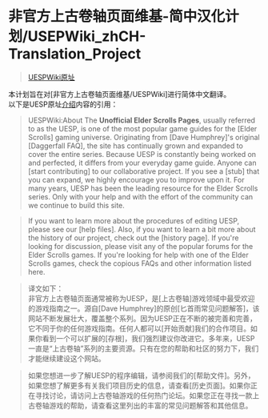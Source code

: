 # 非官方上古卷轴页面维基-简中汉化计划/USEPWiki_zhCH-Translation_Project  
> [UESPWiki原址](http://en.uesp.net/wiki)  

本计划旨在对[非官方上古卷轴页面维基/UESPWiki]进行简体中文翻译。  
以下是UESP原址[介绍](http://en.uesp.net/wiki/UESPWiki:About)内容的引用：  

> UESPWiki:About
> The **Unofficial Elder Scrolls Pages**, usually referred to as the UESP, is one of the most popular game guides for the [Elder Scrolls] gaming universe. Originating from [Dave Humphrey]'s original [Daggerfall FAQ], the site has continually grown and expanded to cover the entire series. Because UESP is constantly being worked on and perfected, it differs from your everyday game guide. Anyone can [start contributing] to our collaborative project. If you see a [stub] that you can expand, we highly encourage you to improve upon it. For many years, UESP has been the leading resource for the Elder Scrolls series. Only with your help and with the effort of the community can we continue to build this site.  

> If you want to learn more about the procedures of editing UESP, please see our [help files]. Also, if you want to learn a bit more about the history of our project, check out the [history page]. If you're looking for discussion, please visit any of the popular forums for the Elder Scrolls games. If you're looking for help with one of the Elder Scrolls games, check the copious FAQs and other information listed here.  

> 译文如下：  
> 非官方上古卷轴页面通常被称为UESP，是[上古卷轴]游戏领域中最受欢迎的游戏指南之一。源自[Dave Humphrey]的原创[匕首雨常见问题解答]，该网站不断发展壮大，覆盖整个系列。因为UESP正在不断的被完善和完善，它不同于你的任何游戏指南。任何人都可以[开始贡献]我们的合作项目。如果你看到一个可以扩展的[存根]，我们强烈建议你改进它。多年来，UESP一直是“上古卷轴”系列的主要资源。只有在您的帮助和社区的努力下，我们才能继续建设这个网站。  

> 如果您想进一步了解UESP的程序编辑，请参阅我们的[帮助文件]。另外，如果您想了解更多有关我们项目历史的信息，请查看[历史页面]。如果你正在寻找讨论，请访问上古卷轴游戏的任何热门论坛。如果您正在寻找一款上古卷轴游戏的帮助，请查看这里列出的丰富的常见问题解答和其他信息。  
